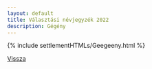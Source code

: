 ```yaml
---
layout: default
title: Választási névjegyzék 2022
description: Gégény
---
```


{% include settlementHTMLs/Geegeeny.html %}

[Vissza](./)